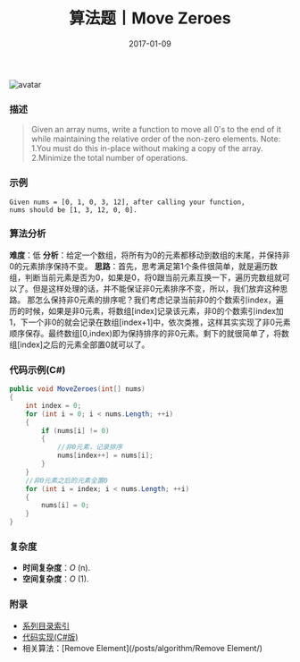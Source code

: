 ﻿---
title: 算法题丨Move Zeroes
tags:
  - 算法
  - 编程技巧
  - 数据结构
categories: 计算机基础
date: 2017-01-09
---
![avatar](https://mysite.bj.bcebos.com/images/articles/1accdf41-135a-477e-b91f-53f911c10fa6.jpg)
### 描述
>Given an array nums, write a function to move all 0's to the end of it while maintaining the relative order of the non-zero elements.
Note:
1.You must do this in-place without making a copy of the array.
2.Minimize the total number of operations.

### 示例
```
Given nums = [0, 1, 0, 3, 12], after calling your function, 
nums should be [1, 3, 12, 0, 0].
```
<!-- more -->
### 算法分析
**难度**：低
**分析**：给定一个数组，将所有为0的元素都移动到数组的末尾，并保持非0的元素排序保持不变。
**思路**：首先，思考满足第1个条件很简单，就是遍历数组，判断当前元素是否为0，如果是0，将0跟当前元素互换一下，遍历完数组就可以了。但是这样处理的话，并不能保证非0元素排序不变，所以，我们放弃这种思路。
那怎么保持非0元素的排序呢？我们考虑记录当前非0的个数索引index，遍历的时候，如果是非0元素，将数组[index]记录该元素，非0的个数索引index加1，下一个非0的就会记录在数组[index+1]中，依次类推，这样其实实现了非0元素顺序保存。最终数组[0,index)即为保持排序的非0元素。剩下的就很简单了，将数组[index]之后的元素全部置0就可以了。

### 代码示例(C#)
```csharp
public void MoveZeroes(int[] nums)
{
    int index = 0;
    for (int i = 0; i < nums.Length; ++i)
    {
        if (nums[i] != 0)
        {
            //非0元素，记录排序
            nums[index++] = nums[i];
        }
    }
    //非0元素之后的元素全置0
    for (int i = index; i < nums.Length; ++i)
    {
        nums[i] = 0;
    }
}          
```
### 复杂度
- **时间复杂度**：*O* (n). 
- **空间复杂度**：*O* (1).

### 附录
- [系列目录索引](/posts/algorithm/index/)
- [代码实现(C#版)](https://github.com/lizzie2008/LeetCode.git)
- 相关算法：[Remove Element](/posts/algorithm/Remove Element/)